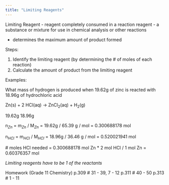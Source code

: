 ```yaml
---
title: "Limiting Reagents"
---
```

Limiting Reagent - reagent completely consumed in a reaction
reagent - a substance or mixture for use in chemical analysis or other reactions
- determines the maximum amount of product formed

Steps:
1. Identify the limiting reagent (by determining the # of moles of each reaction)
2. Calculate the amount of product from the limiting reagent

Examples:

What mass of hydrogen is produced when 19.62g of zinc is reacted with 18.96g of hydrochloric acid

Zn(s) + 2 HCl(aq) -> ZnCl$_2$(aq) + H$_2$(g)

19.62g   18.96g

n$_Z$$_n$ = m$_Z$$_n$ / M$_Z$$_n$ = 19.62g / 65.39 g / mol = 0.300688178 mol

n$_H$$_C$$_l$ = m$_H$$_C$$_l$ / M$_H$$_C$$_l$ = 18.96g / 36.46 g / mol = 0.520021941 mol

\# moles HCl needed
	= 0.300688178 mol Zn * 2 mol HCl / 1 mol Zn = 0.60376357 mol

*Limiting reagents have to be 1 of the reactants*

Homework (Grade 11 Chemistry)
p.309 # 31 - 39, 7 - 12
p.311 # 40 - 50
p.313 # 1 - 11